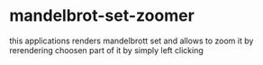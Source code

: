 # mandelbrot-set-zoomer

this applications renders mandelbrott set and allows to zoom it by rerendering choosen part of it by simply left clicking
